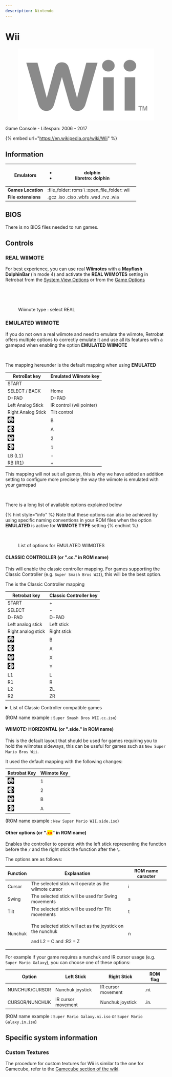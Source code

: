 ```yaml
---
description: Nintendo
---
```


# Wii

<figure><img src="https://raw.githubusercontent.com/fabricecaruso/es-theme-carbon/5149a33eed46b2af638b06119397d4023b75131f/art/logos/wii.svg" alt=""><figcaption></figcaption></figure>

Game Console - Lifespan: 2006 - 2017

{% embed url="https://en.wikipedia.org/wiki/Wii" %}

## Information

| **Emulators**       | <ul><li>dolphin</li><li>libretro: dolphin</li></ul> |   |
| ------------------- | --------------------------------------------------- | - |
| **Games Location**  | :file\_folder: roms \ :open\_file\_folder: wii      |   |
| **File extensions** | .gcz .iso .ciso .wbfs .wad .rvz .wia                |   |

## BIOS

There is no BIOS files needed to run games.

## Controls

### REAL WIIMOTE

For best experience, you can use real **Wiimotes** with a **Mayflash DolphinBar** (in mode 4) and activate the **REAL WIIMOTES** setting in Retrobat from the [System View Options](../../../navigation/view-options.md) or from the [Game Options](../../../navigation/game-options.md)

<figure><img src="https://i.imgur.com/0jC9b8z.png" alt=""><figcaption></figcaption></figure>

<figure><img src="https://i.imgur.com/FFWtrsV.png" alt=""><figcaption><p>Wiimote type : select REAL</p></figcaption></figure>

### EMULATED WIIMOTE

If you do not own a real wiimote and need to emulate the wiimote, Retrobat offers multiple options to correctly emulate it and use all its features with a gamepad when enabling the option **EMULATED WIIMOTE**

<figure><img src="https://i.imgur.com/ZrsVFNx.png" alt=""><figcaption></figcaption></figure>

The mapping hereunder is the default mapping when using **EMULATED**

| RetroBat key                                                                           | Emulated Wiimote key     |
| -------------------------------------------------------------------------------------- | ------------------------ |
| START                                                                                  |                          |
| SELECT / BACK                                                                          | Home                     |
| D-PAD                                                                                  | D-PAD                    |
| Left Analog Stick                                                                      | IR control (wii pointer) |
| Right Analog Stick                                                                     | Tilt control             |
| ![A](<../../../.gitbook/assets/image (1) (2) (1).png>)                                 | B                        |
| ![B](<../../../.gitbook/assets/image (4) (1).png>)                                     | A                        |
| <img src="../../../.gitbook/assets/image (3) (1) (2).png" alt="" data-size="original"> | 2                        |
| <img src="../../../.gitbook/assets/image (2) (1) (1).png" alt="" data-size="line">     | 1                        |
| LB (L1)                                                                                | -                        |
| RB (R1)                                                                                | +                        |

This mapping will not suit all games, this is why we have added an addition setting to configure more precisely the way the wiimote is emulated with your gamepad

<figure><img src="https://i.imgur.com/XiT8CDQ.png" alt=""><figcaption></figcaption></figure>

There is a long list of available options explained below

{% hint style="info" %}
Note that these options can also be achieved by using specific naming conventions in your ROM files when the option **EMULATED** is active for **WIIMOTE TYPE** setting
{% endhint %}

<figure><img src="https://i.imgur.com/9r9NzJp.png" alt=""><figcaption><p>List of options for EMULATED WIIMOTES</p></figcaption></figure>

#### CLASSIC CONTROLLER (or ".cc." in ROM name)

This will enable the classic controller mapping. For games supporting the Classic Controller (e.g. `Super Smash Bros WII`), this will be the best option.

The is the Classic Controller mapping

| Retrobat key                                                                           | Classic Controller key |
| -------------------------------------------------------------------------------------- | ---------------------- |
| START                                                                                  | +                      |
| SELECT                                                                                 | -                      |
| D-PAD                                                                                  | D-PAD                  |
| Left analog stick                                                                      | Left stick             |
| Right analog stick                                                                     | Right stick            |
| ![A](<../../../.gitbook/assets/image (1) (2) (1).png>)                                 | B                      |
| ![B](<../../../.gitbook/assets/image (4) (1).png>)                                     | A                      |
| <img src="../../../.gitbook/assets/image (3) (1) (2).png" alt="" data-size="original"> | X                      |
| <img src="../../../.gitbook/assets/image (2) (1) (1).png" alt="" data-size="line">     | Y                      |
| L1                                                                                     | L                      |
| R1                                                                                     | R                      |
| L2                                                                                     | ZL                     |
| R2                                                                                     | ZR                     |

<details>

<summary>List of Classic Controller compatible games</summary>

```
Blast Works: Build Trade Destroy
Bleach: Versus Crusade
Call of Duty: Black Ops
Call of Duty: Modern Warfare 3
Castlevania Judgment
Dokapon Kingdom
Dragon Ball Z: Budokai Tenkaichi 2
Dragon Ball Z: Budokai Tenkaichi 3
Fifa 09
Fifa 10
Fifa 15
Final Fantasy Crystal Chronicles: Echoes of Time
Fire Emblem: Radiant Dawn
Geometry Wars Galaxies
G.I. Joe: The Rise of Cobra
Grim Adventures of Billy & Mandy, The
Guilty Gear XX Accent Core
Harvest Moon: Tree of Tranquility
Kirby's Dream Collection
Mario Kart Wii
MLB Power Pros
MLB Power Pros 2008
Mortal Kombat: Armageddon
Monster Hunter Tri
Muramasa: The Demon Blade
MySims Racing
Naruto: Clash of Ninja Revolution 1
Naruto Shippuden: Clash of Ninja Revolution 3
Naruto Shippuuden Gekitou! Ninja Taisen EX
Naruto Shippuuden Gekitou! Ninja Taisen EX2
Naruto Shippuuden Gekitou! Ninja Taisen EX3
Need for Speed: Undercover
Newer Super Mario Bros Wii [HACK]
NHL 2k10
NiGHTS: Journey of Dreams
No More Heroes 2
Opoona
Pro Evolution Soccer 2009
Rampage: Total Destruction
Resident Evil Archives: Resident Evil
Resident Evil 4 Wii Edition
Rune Factory Frontier
Samurai Shodown Anthology
Sengoku Basara: Samurai Heroes
SNK Arcade Classics Vol. 1
Sonic Colors
Sonic Unleashed
SpongeBob's Truth or Square
Super Mario Kart Wii
Super Smash Bros. Brawl
Taiko No Tatsujin
Tatsunoko vs. Capcom: Cross Generation of Heroes
Teenage Mutant Ninja Turtles: Smash-Up
Tetris Party Deluxe
The Last Story
TNA Impact
Ultimate Shooting Collection
WWE SmackDown vs. Raw 2010
Victorious Boxers Revolution
Virtual Console Games
Pro Evolution Soccer 2010
Xenoblade Chronicles
Zhu Zhu Pets: Featuring the Wild Bunch
```

</details>

(ROM name example : `Super Smash Bros WII.cc.iso`)

#### WIIMOTE: HORIZONTAL (or ".side." in ROM name)

This is the default layout that should be used for games requiring you to hold the wiimotes sideways, this can be useful for games such as `New Super Mario Bros Wii`.

It used the default mapping with the following changes:

| Retrobat Key                                                                           | Wiimote Key |
| -------------------------------------------------------------------------------------- | ----------- |
| ![A](<../../../.gitbook/assets/image (1) (2) (1).png>)                                 | 1           |
| ![B](<../../../.gitbook/assets/image (4) (1).png>)                                     | 2           |
| <img src="../../../.gitbook/assets/image (3) (1) (2).png" alt="" data-size="original"> | B           |
| <img src="../../../.gitbook/assets/image (2) (1) (1).png" alt="" data-size="line">     | A           |

(ROM name example : `New Super Mario WII.side.iso`)

#### Other options (or ".<mark style="color:red;">xx</mark>" in ROM name)

Enables the controller to operate with the left stick representing the function before the `/` and the right stick the function after the `\`.&#x20;

The options are as follows:

| Function | Explanation                                                                                     | ROM name caracter |
| -------- | ----------------------------------------------------------------------------------------------- | ----------------- |
| Cursor   | The selected stick will operate as the wiimote cursor                                           | i                 |
| Swing    | The selected stick will be used for Swing movements                                             | s                 |
| Tilt     | The selected stick will be used for Tilt movements                                              | t                 |
| Nunchuk  | <p>The selected stick will act as the joystick on the nunchuk </p><p>and L2 = C and :R2 = Z</p> | n                 |

For example if your game requires a nunchuk and IR cursor usage  (e.g. `Super Mario Galaxy`), you can choose one of these options:

| Option         | Left Stick         | Right Stick        | ROM flag |
| -------------- | ------------------ | ------------------ | -------- |
| NUNCHUK/CURSOR | Nunchuk joystick   | IR cursor movement | .ni.     |
| CURSOR/NUNCHUK | IR cursor movement | Nunchuk joystick   | .in.     |

(ROM name example : `Super Mario Galaxy.ni.iso` or `Super Mario Galaxy.in.iso`)

## Specific system information

### Custom Textures

The procedure for custom textures for Wii is similar to the one for Gamecube, refer to the [Gamecube section of the wiki](gamecube.md#custom-textures).&#x20;


